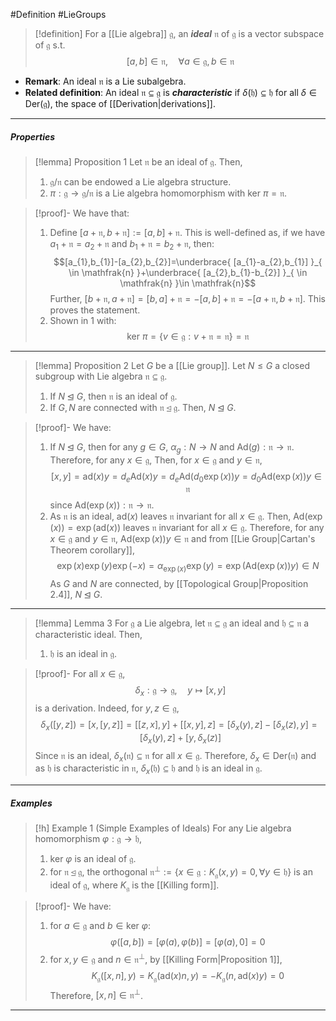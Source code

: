 #Definition #LieGroups 

> [!definition]
> For a [[Lie algebra]] $\mathfrak{g}$, an ***ideal*** $\mathfrak{n}$ of $\mathfrak{g}$ is a vector subspace of $\mathfrak{g}$ s.t. $$[a,b]\in \mathfrak{n},\quad \forall a\in\mathfrak{g},b\in \mathfrak{n}$$
- **Remark**: An ideal $\mathfrak{n}$ is a Lie subalgebra.
- **Related definition**: An ideal $\mathfrak{n}\subseteq \mathfrak{g}$ is ***characteristic*** if $\delta(\mathfrak{h})\subseteq \mathfrak{h}$ for all $\delta\in \text{Der}(\mathfrak{g})$, the space of [[Derivation|derivations]].
---
##### Properties
> [!lemma] Proposition 1
> Let $\mathfrak{n}$ be an ideal of $\mathfrak{g}$. Then, 
> 1. $\mathfrak{g} / \mathfrak{n}$ can be endowed a Lie algebra structure.
> 2. $\pi:\mathfrak{g}\to \mathfrak{g} / \mathfrak{n}$ is a Lie algebra homomorphism with $\text{ker }\pi=\mathfrak{n}$.

> [!proof]-
> We have that:
> 1. Define $[a+\mathfrak{n},b+\mathfrak{n}]:=[a,b]+\mathfrak{n}$. This is well-defined as, if we have $a_{1}+\mathfrak{n}=a_{2}+\mathfrak{n}$ and $b_{1}+\mathfrak{n}=b_{2}+\mathfrak{n}$, then: $$[a_{1},b_{1}]-[a_{2},b_{2}]=\underbrace{ [a_{1}-a_{2},b_{1}] }_{ \in \mathfrak{n} }+\underbrace{ [a_{2},b_{1}-b_{2}] }_{ \in \mathfrak{n} }\in \mathfrak{n}$$Further, $[b+\mathfrak{n},a+\mathfrak{n}]=[b,a]+\mathfrak{n}=-[a,b]+\mathfrak{n}=-[a+\mathfrak{n},b+\mathfrak{n}]$. This proves the statement.
> 2. Shown in 1 with: $$\text{ker }\pi=\{ v\in \mathfrak{g}:v+\mathfrak{n}=\mathfrak{n} \}=\mathfrak{n}$$
---
> [!lemma] Proposition 2
> Let $G$ be a [[Lie group]]. Let $N\leq G$ a closed subgroup with Lie algebra $\mathfrak{n}\subseteq \mathfrak{g}$. 
> 1. If $N\unlhd G$, then $\mathfrak{n}$ is an ideal of $\mathfrak{g}$.
> 2. If $G,N$ are connected with $\mathfrak{n}\unlhd \mathfrak{g}$. Then, $N\unlhd G$.

> [!proof]-
> We have:
> 1. If $N\unlhd G$, then for any $g\in G$, $\alpha_{g}:N\to N$ and $\text{Ad}(g):\mathfrak{n}\to \mathfrak{n}$. Therefore, for any $x\in \mathfrak{g}$, Then, for $x\in \mathfrak{g}$ and $y\in \mathfrak{n}$, $$[x,y]=\text{ad}(x)y=d_{e}\text{Ad}(x)y=d_{e}\text{Ad}(d_{0}\exp(x))y=d_{0}\text{Ad}(\exp(x))y\in \mathfrak{n}$$since $\text{Ad}(\exp(x)):\mathfrak{n}\to \mathfrak{n}$. 
> 2. As $\mathfrak{n}$ is an ideal, $\text{ad}(x)$ leaves $\mathfrak{n}$ invariant for all $x\in \mathfrak{g}$. Then, $\text{Ad}(\exp(x))=\exp(\text{ad}(x))$ leaves $\mathfrak{n}$ invariant for all $x\in \mathfrak{g}$. Therefore, for any $x\in \mathfrak{g}$ and $y\in \mathfrak{n}$, $\text{Ad}(\exp(x))y\in \mathfrak{n}$ and from [[Lie Group|Cartan's Theorem corollary]], $$\exp(x)\exp(y)\exp(-x)=\alpha_{\exp(x)}\exp(y)=\exp(\text{Ad}(\exp(x))y)\in N$$As $G$ and $N$ are connected, by [[Topological Group|Proposition 2.4]], $N\unlhd G$. 
> 
---
> [!lemma] Lemma 3
> For $\mathfrak{g}$ a Lie algebra, let $\mathfrak{n}\subseteq \mathfrak{g}$ an ideal and $\mathfrak{h}\subseteq \mathfrak{n}$ a characteristic ideal. Then, 
> 1. $\mathfrak{h}$ is an ideal in $\mathfrak{g}$.

> [!proof]-
> For all $x\in \mathfrak{g}$, $$\delta_{x}:\mathfrak{g}\to \mathfrak{g},\quad y\mapsto [x,y]$$is a derivation. Indeed, for $y,z\in \mathfrak{g}$, $$\delta_{x}([y,z])=[x,[y,z]]=[[z,x],y]+[[x,y],z]=[\delta_{x}(y),z]-[\delta_{x}(z),y]=[\delta_{x}(y),z]+[y,\delta_{x}(z)]$$Since $\mathfrak{n}$ is an ideal, $\delta_{x}(\mathfrak{n})\subseteq \mathfrak{n}$ for all $x\in \mathfrak{g}$. Therefore, $\delta_{x}\in \text{Der}(\mathfrak{n})$ and as $\mathfrak{h}$ is characteristic in $\mathfrak{n}$, $\delta_{x}(\mathfrak{h})\subseteq \mathfrak{h}$ and $\mathfrak{h}$ is an ideal in $\mathfrak{g}$.
---
##### Examples
> [!h] Example 1 (Simple Examples of Ideals)
> For any Lie algebra homomorphism $\varphi:\mathfrak{g}\to \mathfrak h$, 
> 1. $\text{ker }\varphi$ is an ideal of $\mathfrak{g}$.
> 2. for $\mathfrak{n}\unlhd \mathfrak{g}$, the orthogonal $\mathfrak{n}^{\bot}:=\{ x\in \mathfrak{g}:K_{\mathfrak{g}}(x,y)=0,\forall y\in \mathfrak{h} \}$ is an ideal of $\mathfrak{g}$, where $K_{\mathfrak{g}}$ is the [[Killing form]].

> [!proof]-
> We have:
> 1.  for $a\in \mathfrak{g}$ and $b\in \text{ker }\varphi$:$$\varphi([a,b])=[\varphi(a),\varphi(b)]=[\varphi(a),0]=0$$
> 2. for $x,y\in \mathfrak{g}$ and $n\in \mathfrak{n}^{\bot}$, by [[Killing Form|Proposition 1]], $$K_{\mathfrak{g}}([x,n],y)=K_{\mathfrak{g}}(\text{ad}(x)n,y)=-K_{\mathfrak{g}}(n,\text{ad}(x)y)=0$$Therefore, $[x,n]\in \mathfrak{n}^{\bot}$.
---
